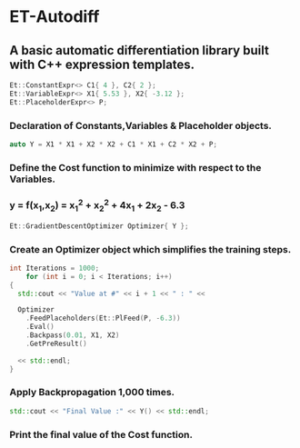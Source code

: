 # ET-Autodiff

## A basic automatic differentiation library built with C++ expression templates.

 ```cpp
Et::ConstantExpr<> C1{ 4 }, C2{ 2 };
Et::VariableExpr<> X1{ 5.53 }, X2{ -3.12 };
Et::PlaceholderExpr<> P;
 ```

### Declaration of Constants,Variables & Placeholder objects.

```cpp
auto Y = X1 * X1 + X2 * X2 + C1 * X1 + C2 * X2 + P;
```

### Define the Cost function to minimize with respect to the Variables.
### y = f(x<sub>1</sub>,x<sub>2</sub>) = x<sub>1</sub><sup>2</sup> + x<sub>2</sub><sup>2</sup> + 4x<sub>1</sub> + 2x<sub>2</sub> - 6.3

```cpp
Et::GradientDescentOptimizer Optimizer{ Y };
```
### Create an Optimizer object which simplifies the training steps.

```cpp
int Iterations = 1000;
	for (int i = 0; i < Iterations; i++)
{
  std::cout << "Value at #" << i + 1 << " : " <<

  Optimizer
    .FeedPlaceholders(Et::PlFeed(P, -6.3))
    .Eval()
    .Backpass(0.01, X1, X2)
    .GetPreResult()
  
  << std::endl;
}
```

### Apply Backpropagation 1,000 times.

```cpp
std::cout << "Final Value :" << Y() << std::endl;
```

### Print the final value of the Cost function.
